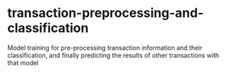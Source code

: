 # transaction-preprocessing-and-classification
Model training for pre-processing transaction information and their classification, and finally predicting the results of other transactions with that model
